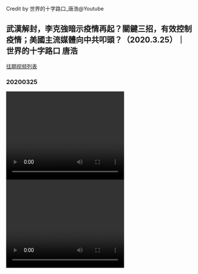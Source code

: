 Credit by 世界的十字路口_唐浩@Youtube
## 武漢解封，李克強暗示疫情再起？關鍵三招，有效控制疫情；美國主流媒體向中共叩頭？（2020.3.25）｜世界的十字路口 唐浩
[往期视频列表](/世界的十字路口_唐浩/list.html)
### 20200325
<video width="320" height="240" controls>
  <source src="/世界的十字路口_唐浩/videos/20200325_M1MXVJpyFEI-split-001.mp4" type="video/mp4">
</video>
<video width="320" height="240" controls>
  <source src="/世界的十字路口_唐浩/videos/20200325_M1MXVJpyFEI-split-002.mp4" type="video/mp4">
</video>
